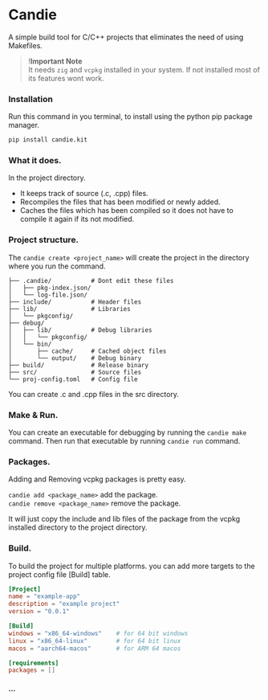 
# Candie 

A simple build tool for C/C++ projects that eliminates the need of using Makefiles.

> !__Important Note__ <br>
> It needs `zig` and `vcpkg` installed in  your system. If not installed most of its features wont work.


### Installation

Run this command in you terminal, to install using the python pip package manager.

```sh
pip install candie.kit
```

### What it does.

In the project directory.
+ It keeps track of source (.c, .cpp) files.
+ Recompiles the files that has been modified or newly added.
+ Caches the files which has been compiled so it does not have to compile it again if its not modified.

### Project structure.

The `candie create <project_name>` will create the project in the directory where you run the command.

```
├── .candie/           # Dont edit these files
│   ├── pkg-index.json/
│   └── log-file.json/ 
├── include/           # Header files
├── lib/               # Libraries
│   └── pkgconfig/
├── debug/
│   ├── lib/           # Debug libraries
│   │   └── pkgconfig/
│   └── bin/
│       ├── cache/     # Cached object files
│       └── output/    # Debug binary
├── build/             # Release binary
├── src/               # Source files
└── proj-config.toml   # Config file
```

You can create .c and .cpp files in the src directory.

### Make & Run.

You can create an executable for debugging by running the `candie make` command.
Then run that executable by running `candie run` command.

### Packages.

Adding and Removing vcpkg packages is pretty easy.

`candie add <package_name>` add the package.<br>
`candie remove <package_name>` remove the package.

It will just copy the include and lib files of the package from the vcpkg installed directory to the project directory.

### Build.

To build the project for multiple platforms. you can add more targets to the project config file [Build] table.

```toml
[Project]
name = "example-app"
description = "example project"
version = "0.0.1"

[Build]
windows = "x86_64-windows"    # for 64 bit windows
linux = "x86_64-linux"        # for 64 bit linux
macos = "aarch64-macos"       # for ARM 64 macos

[requirements]
packages = []
```


#### ...